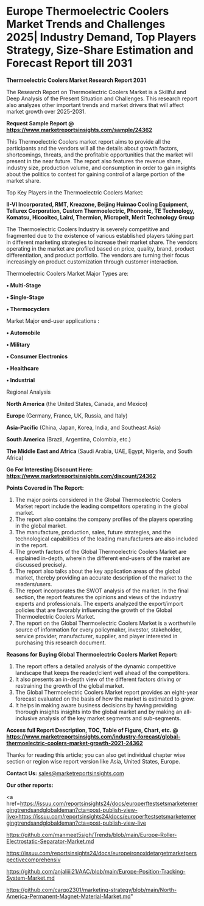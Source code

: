 # Europe Thermoelectric Coolers Market Trends and Challenges 2025| Industry Demand, Top Players Strategy, Size-Share Estimation and Forecast Report till 2031

<strong>Thermoelectric Coolers Market Research Report 2031</strong>

The Research Report on Thermoelectric Coolers Market is a Skillful and Deep Analysis of the Present Situation and Challenges. This research report also analyzes other important trends and market drivers that will affect market growth over 2025-2031.

<strong>Request Sample Report @ <a href=https://www.marketreportsinsights.com/sample/24362>https://www.marketreportsinsights.com/sample/24362</a></strong>

This Thermoelectric Coolers market report aims to provide all the participants and the vendors will all the details about growth factors, shortcomings, threats, and the profitable opportunities that the market will present in the near future. The report also features the revenue share, industry size, production volume, and consumption in order to gain insights about the politics to contest for gaining control of a large portion of the market share.

Top Key Players in the Thermoelectric Coolers Market:

<strong>II-VI Incorporated, RMT, Kreazone, Beijing Huimao Cooling Equipment, Tellurex Corporation, Custom Thermoelectric, Phononic, TE Technology, Komatsu, Hicooltec, Laird, Thermion, Micropelt, Merit Technology Group</strong>

The Thermoelectric Coolers Industry is severely competitive and fragmented due to the existence of various established players taking part in different marketing strategies to increase their market share. The vendors operating in the market are profiled based on price, quality, brand, product differentiation, and product portfolio. The vendors are turning their focus increasingly on product customization through customer interaction.

Thermoelectric Coolers Market Major Types are:

<strong>• Multi-Stage

• Single-Stage

• Thermocyclers</strong>

Market Major end-user applications :

<strong>• Automobile

• Military

• Consumer Electronics

• Healthcare

• Industrial</strong>

Regional Analysis

</u><strong><b>North America</b></strong> (the United States, Canada, and Mexico)

<strong><b>Europe </b></strong>(Germany, France, UK, Russia, and Italy)

<strong><b>Asia-Pacific</b></strong> (China, Japan, Korea, India, and Southeast Asia)

<strong><b>South America</b></strong> (Brazil, Argentina, Colombia, etc.)

<strong><b>The Middle East and Africa</b></strong> (Saudi Arabia, UAE, Egypt, Nigeria, and South Africa)

<strong>Go For Interesting Discount Here: <a href=https://www.marketreportsinsights.com/discount/24362>https://www.marketreportsinsights.com/discount/24362</a></strong>

<strong>Points Covered in The Report:</strong>
<ol>
  <li>The major points considered in the Global Thermoelectric Coolers Market report include the leading competitors operating in the global market.</li>
  <li>The report also contains the company profiles of the players operating in the global market.</li>
  <li>The manufacture, production, sales, future strategies, and the technological capabilities of the leading manufacturers are also included in the report.</li>
  <li>The growth factors of the Global Thermoelectric Coolers Market are explained in-depth, wherein the different end-users of the market are discussed precisely.</li>
  <li>The report also talks about the key application areas of the global market, thereby providing an accurate description of the market to the readers/users.</li>
  <li>The report incorporates the SWOT analysis of the market. In the final section, the report features the opinions and views of the industry experts and professionals. The experts analyzed the export/import policies that are favorably influencing the growth of the Global Thermoelectric Coolers Market.</li>
  <li>The report on the Global Thermoelectric Coolers Market is a worthwhile source of information for every policymaker, investor, stakeholder, service provider, manufacturer, supplier, and player interested in purchasing this research document.</li>
</ol>
<strong>Reasons for Buying Global Thermoelectric Coolers Market Report:</strong>

<ol>
  <li>The report offers a detailed analysis of the dynamic competitive landscape that keeps the reader/client well ahead of the competitors.</li>
  <li>It also presents an in-depth view of the different factors driving or restraining the growth of the global market.</li>
  <li>The Global Thermoelectric Coolers Market report provides an eight-year forecast evaluated on the basis of how the market is estimated to grow.</li>
  <li>It helps in making aware business decisions by having providing thorough insights insights into the global market and by making an all-inclusive analysis of the key market segments and sub-segments.</li>
</ol>
<strong>Access full Report Description, TOC, Table of Figure, Chart, etc. @ <a href=https://www.marketreportsinsights.com/industry-forecast/global-thermoelectric-coolers-market-growth-2021-24362>https://www.marketreportsinsights.com/industry-forecast/global-thermoelectric-coolers-market-growth-2021-24362</a></strong>


Thanks for reading this article; you can also get individual chapter wise section or region wise report version like Asia, United States, Europe.

<strong>Contact Us:</strong>
sales@marketreportsinsights.com

<strong>Our other reports:</strong>

<a href=https://issuu.com/reportsinsights24/docs/europerftestsetsmarketemergingtrendsandglobaldeman?cta=post-publish-view-live>https://issuu.com/reportsinsights24/docs/europerftestsetsmarketemergingtrendsandglobaldeman?cta=post-publish-view-live</a>

<a href=https://github.com/manmeet5sigh/Trends/blob/main/Europe-Roller-Electrostatic-Separator-Market.md>https://github.com/manmeet5sigh/Trends/blob/main/Europe-Roller-Electrostatic-Separator-Market.md</a>

<a href=https://issuu.com/reportsinsights24/docs/europeironoxidetargetmarketperspectivecomprehensiv>https://issuu.com/reportsinsights24/docs/europeironoxidetargetmarketperspectivecomprehensiv</a>

<a href=https://github.com/anjaliiii21/AAC/blob/main/Europe-Position-Tracking-System-Market.md>https://github.com/anjaliiii21/AAC/blob/main/Europe-Position-Tracking-System-Market.md</a>

<a href=https://github.com/cargo2301/marketing-strategy/blob/main/North-America-Permanent-Magnet-Material-Market.md>https://github.com/cargo2301/marketing-strategy/blob/main/North-America-Permanent-Magnet-Material-Market.md</a>"
